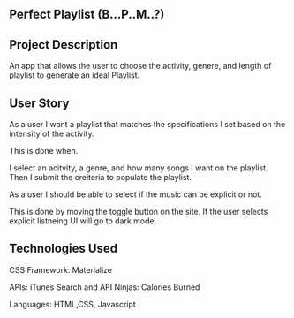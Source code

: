 ## Perfect Playlist (B...P..M..?)

## Project Description
An app that allows the user to choose the activity, genere, and length of playlist to generate an ideal Playlist. 

## User Story

As a user I want a playlist that matches the specifications I set based on the intensity of the activity.

This is done when. 

I select an acitvity, a genre, and how many songs I want on the playlist. Then I submit the creiteria to populate the playlist.

As a user I should be able to select if the music can be explicit or not.

This is done by moving the toggle button on the site. If the user selects explicit listneing UI will go to dark mode.


## Technologies Used
CSS Framework: Materialize

APIs: iTunes Search and API Ninjas: Calories Burned

Languages: HTML,CSS, Javascript




